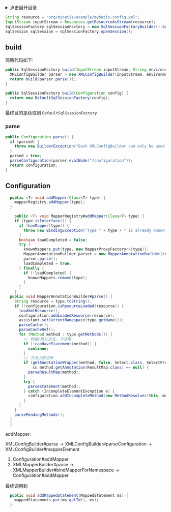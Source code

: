 <details>
<summary>点击展开目录</summary>
<!-- TOC -->

- [build](#build)
    - [parse](#parse)
- [Configuration](#configuration)

<!-- /TOC -->
</details>

```Java
String resource = "org/mybatis/example/mybatis-config.xml";
InputStream inputStream = Resources.getResourceAsStream(resource);
SqlSessionFactory sqlSessionFactory = new SqlSessionFactoryBuilder().build(inputStream);
SqlSession sqlSession = sqlSessionFactory.openSession();
```

## build

简略代码如下:

```Java
public SqlSessionFactory build(InputStream inputStream, String environment, Properties properties) {
  XMLConfigBuilder parser = new XMLConfigBuilder(inputStream, environment, properties);
  return build(parser.parse());
}

public SqlSessionFactory build(Configuration config) {
  return new DefaultSqlSessionFactory(config);
}
```

最终目的是获取到 `DefaultSqlSessionFactory`

### parse

```Java
public Configuration parse() {
  if (parsed) {
    throw new BuilderException("Each XMLConfigBuilder can only be used once.");
  }
  parsed = true;
  parseConfiguration(parser.evalNode("/configuration"));
  return configuration;
}
```

## Configuration

```Java
  public <T> void addMapper(Class<T> type) {
    mapperRegistry.addMapper(type);
  }

    public <T> void MapperRegistry#addMapper(Class<T> type) {
    if (type.isInterface()) {
      if (hasMapper(type)) {
        throw new BindingException("Type " + type + " is already known to the MapperRegistry.");
      }
      boolean loadCompleted = false;
      try {
        knownMappers.put(type, new MapperProxyFactory<>(type));
        MapperAnnotationBuilder parser = new MapperAnnotationBuilder(config, type);
        parser.parse();
        loadCompleted = true;
      } finally {
        if (!loadCompleted) {
          knownMappers.remove(type);
        }
      }
    }
  public void MapperAnnotationBuilder#parse() {
    String resource = type.toString();
    if (!configuration.isResourceLoaded(resource)) {
      loadXmlResource();
      configuration.addLoadedResource(resource);
      assistant.setCurrentNamespace(type.getName());
      parseCache();
      parseCacheRef();
      for (Method method : type.getMethods()) {
        // 桥接/默认方法, 不获取
        if (!canHaveStatement(method)) {
          continue;
        }
        // 方法上的注解
        if (getAnnotationWrapper(method, false, Select.class, SelectProvider.class).isPresent()
            && method.getAnnotation(ResultMap.class) == null) {
          parseResultMap(method);
        }
        try {
          parseStatement(method);
        } catch (IncompleteElementException e) {
          configuration.addIncompleteMethod(new MethodResolver(this, method));
        }
      }
    }
    parsePendingMethods();
  }
  }
```

addMapper:

XMLConfigBuilder#parse -> XMLConfigBuilder#parseConfiguration -> XMLConfigBuilder#mapperElement
1. Configuration#addMapper
2. XMLMapperBuilder#parse -> XMLMapperBuilder#bindMapperForNamespace -> Configuration#addMapper

最终调用到
```Java
  public void addMappedStatement(MappedStatement ms) {
    mappedStatements.put(ms.getId(), ms);
  }
```